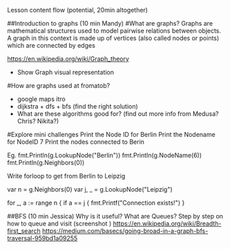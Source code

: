 Lesson content flow (potential, 20min altogether)

##Introduction to graphs (10 min Mandy)
#What are graphs?
Graphs are mathematical structures used to model pairwise relations between objects. A graph in this context is made up of vertices (also called nodes or points) which are connected by edges

https://en.wikipedia.org/wiki/Graph_theory

- Show Graph visual representation

#How are graphs used at fromatob?
- google maps itro
- dijkstra + dfs + bfs (find the right solution)
- What are these algorithms good for?
(find out more info from Medusa? Chris? Nikita?)

#Explore mini challenges
  Print the Node ID for Berlin
  Print the Nodename for NodeID 7
  Print the nodes connected to Berin

Eg.
  fmt.Println(g.LookupNode("Berlin"))
  fmt.Println(g.NodeName(6))
  fmt.Println(g.Neighbors(0))

  Write forloop to get from Berlin to Leipzig

  var n = g.Neighbors(0)
  var j, _ = g.LookupNode("Leipzig")

  for _, a := range n {
    if a == j {
      fmt.Printf("Connection exists!")
    }


##BFS (10 min Jessica)
Why is it useful?
What are Queues?
Step by step on how to queue and visit (screenshot )
https://en.wikipedia.org/wiki/Breadth-first_search
https://medium.com/basecs/going-broad-in-a-graph-bfs-traversal-959bd1a09255




